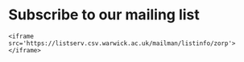 # Subscribe to our mailing list


    <iframe src='https://listserv.csv.warwick.ac.uk/mailman/listinfo/zorp'></iframe>
